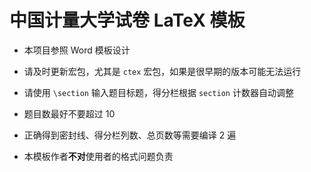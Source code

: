 # 中国计量大学试卷 LaTeX 模板

* 本项目参照 Word 模板设计

* 请及时更新宏包，尤其是 `ctex` 宏包，如果是很早期的版本可能无法运行

* 请使用 `\section` 输入题目标题，得分栏根据 `section` 计数器自动调整

* 题目数最好不要超过 10

* 正确得到密封线、得分栏列数、总页数等需要编译 2 遍

* 本模板作者**不对**使用者的格式问题负责
